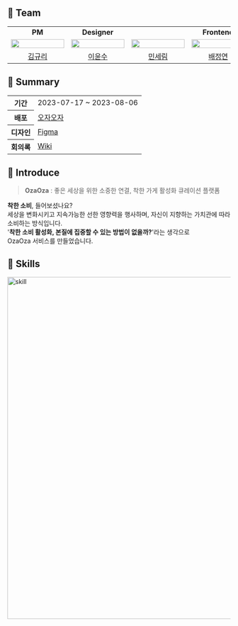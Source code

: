 ## 📌 Team
<table>
  <tr>
    <td align="center" colspan="1">
      <b>PM</b>
    </td>
    <td align="center" colspan="1">
      <b>Designer</b>
    </td>
    <td align="center" colspan="3">
      <b>Frontend</b>
    </td>
    <td align="center" colspan="1">
      <b>Backend</b>
    </td>
  </tr>
  <tr>
    <td>
      <img src="https://i.pinimg.com/564x/56/3d/82/563d82876daaa6c957d50e21a57d4c72.jpg" width="120px" height="15%"/>
    </td>
    <td>
      <img src="https://github.com/seoul-women-tech-hackathon-team5/.github/assets/97885933/3d410ad2-e257-41cc-b274-d92c5926747b" width="120px" height="15%"/>
    </td>
    <td>
      <img src="https://avatars.githubusercontent.com/u/97885933?v=4" width="120px" height="15%"/>
    </td>
    <td>
      <img src="https://avatars.githubusercontent.com/u/122681003?v=4" width="120px" height="15%"/>
    </td>
    <td>
      <img src="https://avatars.githubusercontent.com/u/139346130?v=4" width="120px" height="15%"/>
    </td>
    <td>
      <img src="https://avatars.githubusercontent.com/u/90364682?v=4" width="120px" height="15%"/>
    </td>
  </tr>
  <tr>
    <td align="center">
      <a href="">
      김규리
      </a>
    </td>
    <td align="center">
      <a href="yungeunyang@naver.com">
      이윤수
      </a>
    </td>
    <td align="center">
      <a href="https://github.com/anonymousRecords">
      민세림
      </a>
    </td>
    <td align="center">
      <a href="https://github.com/bluishflame">
      배정연
      </a>
    </td>
    <td align="center">
      <a href="https://github.com/haaaaauy">
      강서연
      </a>
    </td>
    <td align="center">
      <a href="https://github.com/eunhyeon5322">
      안은현
      </a>
    </td>
  </tr>
</table>

## 📌 Summary
<table>
    <tr>
        <th>기간</th>
        <td>2023-07-17 ~ 2023-08-06</td>
    </tr>
    <tr>
        <th>배포</th>
        <td><a href="https://ozaoza.netlify.app/">오자오자</a></td>
    </tr>
    <tr>
        <th>디자인</th>
        <td><a href="https://www.figma.com/file/cd6uEOfIuqBqmsZufzNwVV/OzaOza?type=design&node-id=0%3A1&mode=design&t=aEMR4ogIBPJ0YONl-1">Figma</a></td>
    </tr>
    <tr>
        <th>회의록</th>
        <td><a href="https://github.com/seoul-women-tech-hackathon-team5/meaningout-client/wiki">Wiki</a></td>
    </tr>
</table>

## 📌 Introduce
> **OzaOza** : 좋은 세상을 위한 소중한 연결, 착한 가게 활성화 큐레이션 플랫폼   

**착한 소비**, 들어보셨나요?   
세상을 변화시키고 지속가능한 선한 영향력을 행사하며, 자신이 지향하는 가치관에 따라 소비하는 방식입니다.   
'**착한 소비 활성화, 본질에 집중할 수 있는 방법이 없을까?**'라는 생각으로   
OzaOza 서비스를 만들었습니다.   

## 📌 Skills
<img width="773" alt="skill" src="https://github.com/seoul-women-tech-hackathon-team5/.github/assets/97885933/ed1bdec6-ddfb-44e9-9ad7-2eb9264a433b">
